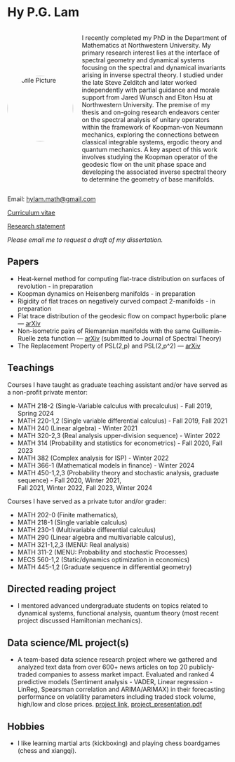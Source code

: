 # Hy P.G. Lam 


<div style="display: flex; align-items: center;">

  <!-- Profile Picture -->
  <img src="https://github.com/user-attachments/assets/346ca028-1889-4663-ac55-d31e0b46c5ff" alt="Profile Picture" width="150" style="margin-right: 20px; border-radius: 50%;">

  <!-- About Me Text -->
  <p>
    I recently completed my PhD in the Department of Mathematics at Northwestern University. 
    My primary research interest lies at the interface of spectral geometry and dynamical systems focusing on the spectral and dynamical invariants arising in inverse spectral theory.
    I studied under the late Steve Zelditch and later worked independently with partial guidance and morale support from Jared Wunsch
    and Elton Hsu at Northwestern University. The premise of my thesis and on-going research endeavors center on the spectral analysis of unitary operators
    within the framework of Koopman-von Neumann mechanics, exploring the connections between classical integrable systems,
    ergodic theory and quantum mechanics.  
    A key aspect of this work involves studying the Koopman operator of the geodesic flow on the unit phase space and developing the associated inverse spectral
    theory to determine the geometry of base manifolds.
  </p>

</div>

Email: hylam.math@gmail.com

[Curriculum vitae](https://github.com/user-attachments/files/18792582/CV.pdf)


[Research statement](https://github.com/user-attachments/files/18415033/Research_statement.pdf)




*Please email me to request a draft of my dissertation.* 

## Papers 
- Heat-kernel method for computing flat-trace distribution on surfaces of revolution - in preparation
- Koopman dynamics on Heisenberg manifolds - in preparation
- Rigidity of flat traces on negatively curved compact 2-manifolds - in preparation
- Flat trace distribution of the geodesic flow on compact hyperbolic plane — [arXiv](https://arxiv.org/abs/2411.11392)  
- Non-isometric pairs of Riemannian manifolds with the same Guillemin-Ruelle zeta function — [arXiv](https://arxiv.org/abs/2208.04550) (submitted to Journal of Spectral Theory) 
- The Replacement Property of PSL(2,p) and PSL(2,p^2) — [arXiv](https://arxiv.org/abs/1709.08745)

## Teachings
Courses I have taught as graduate teaching assistant and/or have served as a non-profit private mentor: 
- MATH 218-2 (Single-Variable calculus with precalculus) - Fall 2019, Spring 2024
- MATH 220-1,2 (Single variable differential calculus) - Fall 2019, Fall 2021
- MATH 240 (Linear algebra) - Winter 2021
- MATH 320-2,3 (Real analysis upper-division sequence) - Winter 2022
- MATH 314 (Probability and statistics for econometrics) - Fall 2020, Fall 2023
- MATH 382 (Complex analysis for ISP) - Winter 2022
- MATH 366-1 (Mathematical models in finance) - Winter 2024
- MATH 450-1,2,3 (Probability theory and stochastic analysis, graduate sequence) - Fall 2020, Winter 2021,<br />
  Fall 2021, Winter 2022, Fall 2023, Winter 2024
  
  
Courses I have served as a private tutor and/or grader:
- MATH 202-0 (Finite mathematics),
- MATH 218-1 (Single variable calculus)
- MATH 230-1 (Multivariable differential calculus)
- MATH 290 (Linear algebra and multivariable calculus),
- MATH 321-1,2,3 (MENU: Real analysis)
- MATH 311-2 (MENU: Probability and stochastic Processes)
- MECS 560-1,2 (Static/dynamics optimization in economics)
- MATH 445-1,2 (Graduate sequence in differential geometry)

## Directed reading project 
- I mentored advanced undergraduate students on topics related to dynamical systems, functional analysis, quantum theory 
  (most recent project discussed Hamiltonian mechanics).
  


## Data science/ML project(s)
- A team-based data science research project where we gathered and analyzed text data from over 600+ news articles on top 20 publicly-traded companies to assess market impact. Evaluated and ranked 4 predictive models (Sentiment analysis - VADER, Linear regression - LinReg, Spearsman correlation and ARIMA/ARIMAX) in their forecasting performance on volatility parameters including traded stock volume, high/low and close prices. [project link](https://github.com/HyLambda/Sentiment_analysis_stock_dynamics), 
  [project_presentation.pdf](https://github.com/user-attachments/files/18134062/Erdos_project_presentation.pdf)
  
## Hobbies 
- I like learning martial arts (kickboxing) and playing chess boardgames (chess and xiangqi). 

